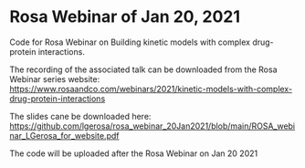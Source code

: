# Rosa Webinar of Jan 20, 2021
Code for Rosa Webinar on Building kinetic models with complex drug-protein interactions.

The recording of the associated talk can be downloaded from the Rosa Webinar series website:
https://www.rosaandco.com/webinars/2021/kinetic-models-with-complex-drug-protein-interactions

The slides cane be downloaded here: 
https://github.com/lgerosa/rosa_webinar_20Jan2021/blob/main/ROSA_webinar_LGerosa_for_website.pdf

The code will be uploaded after the Rosa Webinar on Jan 20 2021
